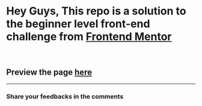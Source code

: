 # Hey Guys, This repo is a solution to the beginner level front-end challenge from [Frontend Mentor](https://www.frontendmentor.io)
<br />

## Preview the page [here](https://racyriaz.github.io/profile-card-component-main/)
<hr />
<h3>Share your feedbacks in the comments</h3>
